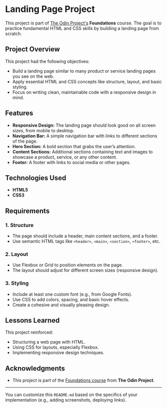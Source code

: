 # Landing Page Project

This project is part of [The Odin Project's](https://www.theodinproject.com) **Foundations** course. The goal is to practice fundamental HTML and CSS skills by building a landing page from scratch.

## Project Overview

This project had the following objectives:
- Build a landing page similar to many product or service landing pages you see on the web.
- Apply essential HTML and CSS concepts like structure, layout, and basic styling.
- Focus on writing clean, maintainable code with a responsive design in mind.

## Features

- **Responsive Design:** The landing page should look good on all screen sizes, from mobile to desktop.
- **Navigation Bar:** A simple navigation bar with links to different sections of the page.
- **Hero Section:** A bold section that grabs the user’s attention.
- **Content Sections:** Additional sections containing text and images to showcase a product, service, or any other content.
- **Footer:** A footer with links to social media or other pages.

## Technologies Used

- **HTML5**
- **CSS3**

## Requirements

### 1. Structure
- The page should include a header, main content sections, and a footer.
- Use semantic HTML tags like `<header>`, `<main>`, `<section>`, `<footer>`, etc.

### 2. Layout
- Use Flexbox or Grid to position elements on the page.
- The layout should adjust for different screen sizes (responsive design).

### 3. Styling
- Include at least one custom font (e.g., from Google Fonts).
- Use CSS to add colors, spacing, and basic hover effects.
- Create a cohesive and visually pleasing design.

## Lessons Learned

This project reinforced:
- Structuring a web page with HTML.
- Using CSS for layouts, especially Flexbox.
- Implementing responsive design techniques.

## Acknowledgments

- This project is part of the [Foundations course](https://www.theodinproject.com/paths/foundations/courses/foundations) from **The Odin Project**.

---

You can customize this `README.md` based on the specifics of your implementation (e.g., adding screenshots, deploying links).
